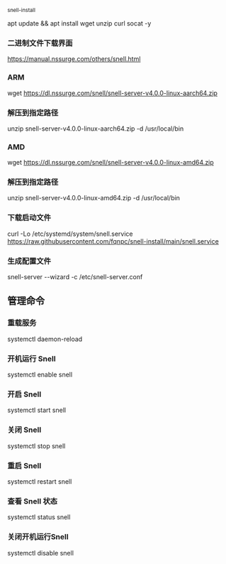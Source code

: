 <sup>snell-install</sup>

apt update && apt install wget unzip curl socat -y

### 二进制文件下载界面

https://manual.nssurge.com/others/snell.html

### ARM

wget https://dl.nssurge.com/snell/snell-server-v4.0.0-linux-aarch64.zip

### 解压到指定路径

unzip snell-server-v4.0.0-linux-aarch64.zip -d /usr/local/bin

### AMD

wget https://dl.nssurge.com/snell/snell-server-v4.0.0-linux-amd64.zip

### 解压到指定路径

unzip snell-server-v4.0.0-linux-amd64.zip -d /usr/local/bin

### 下载启动文件

curl -Lo /etc/systemd/system/snell.service https://raw.githubusercontent.com/fqnpc/snell-install/main/snell.service

### 生成配置文件

snell-server --wizard -c /etc/snell-server.conf

## 管理命令

### 重载服务

systemctl daemon-reload

### 开机运行 Snell

systemctl enable snell

### 开启 Snell

systemctl start snell

### 关闭 Snell

systemctl stop snell

### 重启 Snell

systemctl restart snell

### 查看 Snell 状态

systemctl status snell

### 关闭开机运行Snell

systemctl disable snell


